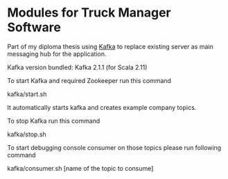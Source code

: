 # Modules for Truck Manager Software
Part of my diploma thesis using [Kafka](https://kafka.apache.org) to replace existing server as main messaging hub for the application.

Kafka version bundled: Kafka 2.1.1 (for Scala 2.11)

To start Kafka and required Zookeeper run this command

  kafka/start.sh

It automatically starts kafka and creates example company topics.

To stop Kafka run this command

  kafka/stop.sh

To start debugging console consumer on those topics please run following command

  kafka/consumer.sh [name of the topic to consume] 
